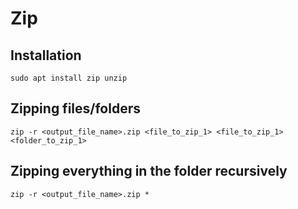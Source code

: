 # Zip

## Installation

`sudo apt install zip unzip`

## Zipping files/folders

`zip -r <output_file_name>.zip <file_to_zip_1> <file_to_zip_1> <folder_to_zip_1>`

## Zipping everything in the folder recursively
`zip -r <output_file_name>.zip *`

 